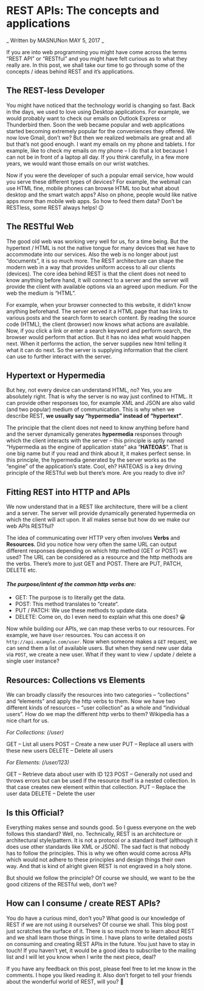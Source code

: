 # REST APIs: The concepts and applications

_ Written by MASNUNon MAY 5, 2017 _

If you are into web programming you might have come across the terms “REST API” or “RESTful” and you might have felt curious as to what they really are. In this post, we shall take our time to go through some of the concepts / ideas behind REST and it’s applications.

## The REST-less Developer

You might have noticed that the technology world is changing so fast. Back in the days, we used to love using Desktop applications. For example, we would probably want to check our emails on Outlook Express or Thunderbird then. Soon the web became popular and web applications started becoming extremely popular for the conveniences they offered. We now love Gmail, don’t we? But then we realized webmails are great and all but that’s not good enough. I want my emails on my phone and tablets. I for example, like to check my emails on my phone – I do that a lot because I can not be in front of a laptop all day. If you think carefully, in a few more years, we would want those emails on our wrist watches.

Now if you were the developer of such a popular email service, how would you serve these different types of devices? For example, the webmail can use HTML fine, mobile phones can browse HTML too but what about desktop and the smart watch apps? Also on phone, people would like native apps more than mobile web apps. So how to feed them data? Don’t be RESTless, some REST always helps! 😉

## The RESTful Web

The good old web was working very well for us, for a time being. But the hypertext / HTML is not the native tongue for many devices that we have to accommodate into our services. Also the web is no longer about just “documents”, it is so much more. The REST architecture can shape the modern web in a way that provides uniform access to all our clients (devices). The core idea behind REST is that the client does not need to know anything before hand, it will connect to a server and the server will provide the client with available options via an agreed upon medium. For the web the medium is “HTML”.

For example, when your browser connected to this website, it didn’t know anything beforehand. The server served it a HTML page that has links to various posts and the search form to search content. By reading the source code (HTML), the client (browser) now knows what actions are available. Now, if you click a link or enter a search keyword and perform search, the browser would perform that action. But it has no idea what would happen next. When it performs the action, the server supplies new html telling it what it can do next. So the server is supplying information that the client can use to further interact with the server.

## Hypertext or Hypermedia

But hey, not every device can understand HTML, no? Yes, you are absolutely right. That is why the server is no way just confined to HTML. It can provide other responses too, for example XML and JSON are also valid (and two popular) medium of communication. This is why when we describe REST, **we usually say “hypermedia” instead of “hypertext”**.

The principle that the client does not need to know anything before hand and the server dynamically generates **hypermedia** responses through which the client interacts with the server – this principle is aptly named “Hypermedia as the engine of application state” aka “**HATEOAS**“. That is one big name but if you read and think about it, it makes perfect sense. In this principle, the hypermedia generated by the server works as the “engine” of the application’s state. Cool, eh? HATEOAS is a key driving principle of the RESTful web but there’s more. Are you ready to dive in?

## Fitting REST into HTTP and APIs

We now understand that in a REST like architecture, there will be a client and a server. The server will provide dynamically generated hypermedia on which the client will act upon. It all makes sense but how do we make our web APIs RESTful?

The idea of communicating over HTTP very often involves **Verbs** and **Resources**. Did you notice how very often the same URL can output different responses depending on which http method (GET or POST) we used? The URL can be considered as a resource and the http methods are the verbs. There’s more to just GET and POST. There are PUT, PATCH, DELETE etc.

#### _The purpose/intent of the common http verbs are:_

* GET: The purpose is to literally get the data.
* POST: This method translates to “create“.
* PUT / PATCH: We use these methods to update data.
* DELETE: Come on, do I even need to explain what this one does? 😀

Now while building our APIs, we can map these verbs to our resources. For example, we have `User` resources. You can access it on `http://api.example.com/user`. Now when someone makes a `GET` request, we can send them a list of available users. But when they send new user data via `POST`, we create a new user. What if they want to view / update / delete a single user instance?

## Resources: Collections vs Elements

We can broadly classify the resources into two categories – “collections” and “elements” and apply the http verbs to them. Now we have two different kinds of resources – “user collection” as a whole and “individual users”. How do we map the different http verbs to them? Wikipedia has a nice chart for us.

_For Collections: (/user)_

GET – List all users
POST – Create a new user
PUT – Replace all users with these new users
DELETE – Delete all users

_For Elements: (/user/123)_

GET – Retrieve data about user with ID 123
POST – Generally not used and throws errors but can be used if the resource itself is a nested collection. In that case creates new element within that collection.
PUT – Replace the user data
DELETE – Delete the user

## Is this Official?

Everything makes sense and sounds good. So I guess everyone on the web follows this standard? Well, no. Technically, REST is an architecture or architectural style/pattern. It is not a protocol or a standard itself (although it does use other standards like XML or JSON). The sad fact is that nobody has to follow the principles. This is why we often would come across APIs which would not adhere to these principles and design things their own way. And that is kind of alright given REST is not engraved in a holy stone.

But should we follow the principle? Of course we should, we want to be the good citizens of the RESTful web, don’t we?

## How can I consume  / create REST APIs?

You do have a curious mind, don’t you? What good is our knowledge of REST if we are not using it ourselves? Of course we shall. This blog post just scratches the surface of it. There is so much more to learn about REST and we shall learn those things in time. I have plans to write detailed posts on consuming and creating REST APIs in the future. You just have to stay in touch! If you haven’t yet, it would be a good idea to subscribe to the mailing list and I will let you know when I write the next piece, deal?

If you have any feedback on this post, please feel free to let me know in the comments. I hope you liked reading it. Also don’t forget to tell your friends about the wonderful world of REST, will you? 🙂
